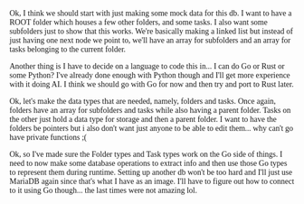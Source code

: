<span style="font-family:amiri;">

Ok, I think we should start with just making some mock data for this db. I want to have a ROOT folder which houses a few other folders, and some tasks. I also want some subfolders just to show that this works. We're basically making a linked list but instead of just having one next node we point to, we'll have an array for subfolders and an array for tasks belonging to the current folder.

Another thing is I have to decide on a language to code this in... I can do Go or Rust or some Python? I've already done enough with Python though and I'll get more experience with it doing AI. I think we should go with Go for now and then try and port to Rust later. 

Ok, let's make the data types that are needed, namely, folders and tasks. Once again, folders have an array for subfolders and tasks while also having a parent folder. Tasks on the other just hold a data type for storage and then a parent folder. I want to have the folders be pointers but i also don't want just anyone to be able to edit them... why can't go have private functions ;(

Ok, so I've made sure the Folder types and Task types work on the Go side of things. I need to now make some database operations to extract info and then use those Go types to represent them during runtime. Setting up another db won't be too hard and I'll just use MariaDB again since that's what I have as an image. I'll have to figure out how to connect to it using Go though... the last times were not amazing lol.  

</span>
